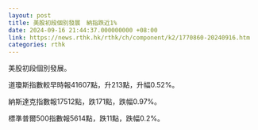 ```yaml
---
layout: post
title: 美股初段個別發展　納指跌近1%
date: 2024-09-16 21:44:37.000000000 +08:00
link: https://news.rthk.hk/rthk/ch/component/k2/1770860-20240916.htm
categories: rthk
---
```


美股初段個別發展。

道瓊斯指數較早時報41607點，升213點，升幅0.52%。

納斯達克指數報17512點，跌171點，跌幅0.97%。

標準普爾500指數報5614點，跌11點，跌幅0.2%。
